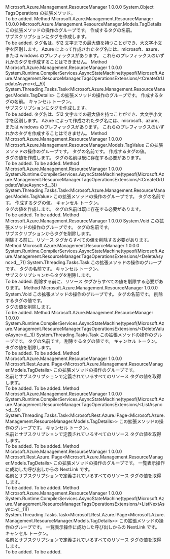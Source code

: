 <Type Name="TagsOperationsExtensions" FullName="Microsoft.Azure.Management.ResourceManager.TagsOperationsExtensions">
  <TypeSignature Language="C#" Value="public static class TagsOperationsExtensions" />
  <TypeSignature Language="ILAsm" Value=".class public auto ansi abstract sealed beforefieldinit TagsOperationsExtensions extends System.Object" />
  <TypeSignature Language="DocId" Value="T:Microsoft.Azure.Management.ResourceManager.TagsOperationsExtensions" />
  <TypeSignature Language="VB.NET" Value="Public Module TagsOperationsExtensions" />
  <TypeSignature Language="F#" Value="type TagsOperationsExtensions = class" />
  <AssemblyInfo>
    <AssemblyName>Microsoft.Azure.Management.ResourceManager</AssemblyName>
    <AssemblyVersion>1.0.0.0</AssemblyVersion>
  </AssemblyInfo>
  <Base>
    <BaseTypeName>System.Object</BaseTypeName>
  </Base>
  <Interfaces />
  <Docs>
    <summary>
            TagsOperations の拡張メソッド。
            </summary>
    <remarks>To be added.</remarks>
  </Docs>
  <Members>
    <Member MemberName="CreateOrUpdate">
      <MemberSignature Language="C#" Value="public static Microsoft.Azure.Management.ResourceManager.Models.TagDetails CreateOrUpdate (this Microsoft.Azure.Management.ResourceManager.ITagsOperations operations, string tagName);" />
      <MemberSignature Language="ILAsm" Value=".method public static hidebysig class Microsoft.Azure.Management.ResourceManager.Models.TagDetails CreateOrUpdate(class Microsoft.Azure.Management.ResourceManager.ITagsOperations operations, string tagName) cil managed" />
      <MemberSignature Language="DocId" Value="M:Microsoft.Azure.Management.ResourceManager.TagsOperationsExtensions.CreateOrUpdate(Microsoft.Azure.Management.ResourceManager.ITagsOperations,System.String)" />
      <MemberSignature Language="VB.NET" Value="&lt;Extension()&gt;&#xA;Public Function CreateOrUpdate (operations As ITagsOperations, tagName As String) As TagDetails" />
      <MemberSignature Language="F#" Value="static member CreateOrUpdate : Microsoft.Azure.Management.ResourceManager.ITagsOperations * string -&gt; Microsoft.Azure.Management.ResourceManager.Models.TagDetails" Usage="Microsoft.Azure.Management.ResourceManager.TagsOperationsExtensions.CreateOrUpdate (operations, tagName)" />
      <MemberType>Method</MemberType>
      <AssemblyInfo>
        <AssemblyName>Microsoft.Azure.Management.ResourceManager</AssemblyName>
        <AssemblyVersion>1.0.0.0</AssemblyVersion>
      </AssemblyInfo>
      <ReturnValue>
        <ReturnType>Microsoft.Azure.Management.ResourceManager.Models.TagDetails</ReturnType>
      </ReturnValue>
      <Parameters>
        <Parameter Name="operations" Type="Microsoft.Azure.Management.ResourceManager.ITagsOperations" RefType="this" />
        <Parameter Name="tagName" Type="System.String" />
      </Parameters>
      <Docs>
        <param name="operations">
            この拡張メソッドの操作のグループです。
            </param>
        <param name="tagName">
            作成するタグの名前。
            </param>
        <summary>
            サブスクリプションにタグを作成します。
            </summary>
        <returns>To be added.</returns>
        <remarks>
            タグ名は、512 文字までの最大値を持つことができ、大文字小文字を区別します。
            Azure によって作成されたタグ名には、microsoft、azure、または windows のプレフィックスがあります。
            これらのプレフィックスのいずれかのタグを作成することはできません。
            </remarks>
      </Docs>
    </Member>
    <Member MemberName="CreateOrUpdateAsync">
      <MemberSignature Language="C#" Value="public static System.Threading.Tasks.Task&lt;Microsoft.Azure.Management.ResourceManager.Models.TagDetails&gt; CreateOrUpdateAsync (this Microsoft.Azure.Management.ResourceManager.ITagsOperations operations, string tagName, System.Threading.CancellationToken cancellationToken = null);" />
      <MemberSignature Language="ILAsm" Value=".method public static hidebysig class System.Threading.Tasks.Task`1&lt;class Microsoft.Azure.Management.ResourceManager.Models.TagDetails&gt; CreateOrUpdateAsync(class Microsoft.Azure.Management.ResourceManager.ITagsOperations operations, string tagName, valuetype System.Threading.CancellationToken cancellationToken) cil managed" />
      <MemberSignature Language="DocId" Value="M:Microsoft.Azure.Management.ResourceManager.TagsOperationsExtensions.CreateOrUpdateAsync(Microsoft.Azure.Management.ResourceManager.ITagsOperations,System.String,System.Threading.CancellationToken)" />
      <MemberSignature Language="F#" Value="static member CreateOrUpdateAsync : Microsoft.Azure.Management.ResourceManager.ITagsOperations * string * System.Threading.CancellationToken -&gt; System.Threading.Tasks.Task&lt;Microsoft.Azure.Management.ResourceManager.Models.TagDetails&gt;" Usage="Microsoft.Azure.Management.ResourceManager.TagsOperationsExtensions.CreateOrUpdateAsync (operations, tagName, cancellationToken)" />
      <MemberType>Method</MemberType>
      <AssemblyInfo>
        <AssemblyName>Microsoft.Azure.Management.ResourceManager</AssemblyName>
        <AssemblyVersion>1.0.0.0</AssemblyVersion>
      </AssemblyInfo>
      <Attributes>
        <Attribute>
          <AttributeName>System.Runtime.CompilerServices.AsyncStateMachine(typeof(Microsoft.Azure.Management.ResourceManager.TagsOperationsExtensions/&lt;CreateOrUpdateAsync&gt;d__5))</AttributeName>
        </Attribute>
      </Attributes>
      <ReturnValue>
        <ReturnType>System.Threading.Tasks.Task&lt;Microsoft.Azure.Management.ResourceManager.Models.TagDetails&gt;</ReturnType>
      </ReturnValue>
      <Parameters>
        <Parameter Name="operations" Type="Microsoft.Azure.Management.ResourceManager.ITagsOperations" RefType="this" />
        <Parameter Name="tagName" Type="System.String" />
        <Parameter Name="cancellationToken" Type="System.Threading.CancellationToken" />
      </Parameters>
      <Docs>
        <param name="operations">
            この拡張メソッドの操作のグループです。
            </param>
        <param name="tagName">
            作成するタグの名前。
            </param>
        <param name="cancellationToken">
            キャンセル トークン。
            </param>
        <summary>
            サブスクリプションにタグを作成します。
            </summary>
        <returns>To be added.</returns>
        <remarks>
            タグ名は、512 文字までの最大値を持つことができ、大文字小文字を区別します。
            Azure によって作成されたタグ名には、microsoft、azure、または windows のプレフィックスがあります。
            これらのプレフィックスのいずれかのタグを作成することはできません。
            </remarks>
      </Docs>
    </Member>
    <Member MemberName="CreateOrUpdateValue">
      <MemberSignature Language="C#" Value="public static Microsoft.Azure.Management.ResourceManager.Models.TagValue CreateOrUpdateValue (this Microsoft.Azure.Management.ResourceManager.ITagsOperations operations, string tagName, string tagValue);" />
      <MemberSignature Language="ILAsm" Value=".method public static hidebysig class Microsoft.Azure.Management.ResourceManager.Models.TagValue CreateOrUpdateValue(class Microsoft.Azure.Management.ResourceManager.ITagsOperations operations, string tagName, string tagValue) cil managed" />
      <MemberSignature Language="DocId" Value="M:Microsoft.Azure.Management.ResourceManager.TagsOperationsExtensions.CreateOrUpdateValue(Microsoft.Azure.Management.ResourceManager.ITagsOperations,System.String,System.String)" />
      <MemberSignature Language="F#" Value="static member CreateOrUpdateValue : Microsoft.Azure.Management.ResourceManager.ITagsOperations * string * string -&gt; Microsoft.Azure.Management.ResourceManager.Models.TagValue" Usage="Microsoft.Azure.Management.ResourceManager.TagsOperationsExtensions.CreateOrUpdateValue (operations, tagName, tagValue)" />
      <MemberType>Method</MemberType>
      <AssemblyInfo>
        <AssemblyName>Microsoft.Azure.Management.ResourceManager</AssemblyName>
        <AssemblyVersion>1.0.0.0</AssemblyVersion>
      </AssemblyInfo>
      <ReturnValue>
        <ReturnType>Microsoft.Azure.Management.ResourceManager.Models.TagValue</ReturnType>
      </ReturnValue>
      <Parameters>
        <Parameter Name="operations" Type="Microsoft.Azure.Management.ResourceManager.ITagsOperations" RefType="this" />
        <Parameter Name="tagName" Type="System.String" />
        <Parameter Name="tagValue" Type="System.String" />
      </Parameters>
      <Docs>
        <param name="operations">
            この拡張メソッドの操作のグループです。
            </param>
        <param name="tagName">
            タグの名前です。
            </param>
        <param name="tagValue">
            作成するタグの値。
            </param>
        <summary>
            タグの値を作成します。 タグの名前は既に存在する必要があります。
            </summary>
        <returns>To be added.</returns>
        <remarks>To be added.</remarks>
      </Docs>
    </Member>
    <Member MemberName="CreateOrUpdateValueAsync">
      <MemberSignature Language="C#" Value="public static System.Threading.Tasks.Task&lt;Microsoft.Azure.Management.ResourceManager.Models.TagValue&gt; CreateOrUpdateValueAsync (this Microsoft.Azure.Management.ResourceManager.ITagsOperations operations, string tagName, string tagValue, System.Threading.CancellationToken cancellationToken = null);" />
      <MemberSignature Language="ILAsm" Value=".method public static hidebysig class System.Threading.Tasks.Task`1&lt;class Microsoft.Azure.Management.ResourceManager.Models.TagValue&gt; CreateOrUpdateValueAsync(class Microsoft.Azure.Management.ResourceManager.ITagsOperations operations, string tagName, string tagValue, valuetype System.Threading.CancellationToken cancellationToken) cil managed" />
      <MemberSignature Language="DocId" Value="M:Microsoft.Azure.Management.ResourceManager.TagsOperationsExtensions.CreateOrUpdateValueAsync(Microsoft.Azure.Management.ResourceManager.ITagsOperations,System.String,System.String,System.Threading.CancellationToken)" />
      <MemberSignature Language="F#" Value="static member CreateOrUpdateValueAsync : Microsoft.Azure.Management.ResourceManager.ITagsOperations * string * string * System.Threading.CancellationToken -&gt; System.Threading.Tasks.Task&lt;Microsoft.Azure.Management.ResourceManager.Models.TagValue&gt;" Usage="Microsoft.Azure.Management.ResourceManager.TagsOperationsExtensions.CreateOrUpdateValueAsync (operations, tagName, tagValue, cancellationToken)" />
      <MemberType>Method</MemberType>
      <AssemblyInfo>
        <AssemblyName>Microsoft.Azure.Management.ResourceManager</AssemblyName>
        <AssemblyVersion>1.0.0.0</AssemblyVersion>
      </AssemblyInfo>
      <Attributes>
        <Attribute>
          <AttributeName>System.Runtime.CompilerServices.AsyncStateMachine(typeof(Microsoft.Azure.Management.ResourceManager.TagsOperationsExtensions/&lt;CreateOrUpdateValueAsync&gt;d__3))</AttributeName>
        </Attribute>
      </Attributes>
      <ReturnValue>
        <ReturnType>System.Threading.Tasks.Task&lt;Microsoft.Azure.Management.ResourceManager.Models.TagValue&gt;</ReturnType>
      </ReturnValue>
      <Parameters>
        <Parameter Name="operations" Type="Microsoft.Azure.Management.ResourceManager.ITagsOperations" RefType="this" />
        <Parameter Name="tagName" Type="System.String" />
        <Parameter Name="tagValue" Type="System.String" />
        <Parameter Name="cancellationToken" Type="System.Threading.CancellationToken" />
      </Parameters>
      <Docs>
        <param name="operations">
            この拡張メソッドの操作のグループです。
            </param>
        <param name="tagName">
            タグの名前です。
            </param>
        <param name="tagValue">
            作成するタグの値。
            </param>
        <param name="cancellationToken">
            キャンセル トークン。
            </param>
        <summary>
            タグの値を作成します。 タグの名前は既に存在する必要があります。
            </summary>
        <returns>To be added.</returns>
        <remarks>To be added.</remarks>
      </Docs>
    </Member>
    <Member MemberName="Delete">
      <MemberSignature Language="C#" Value="public static void Delete (this Microsoft.Azure.Management.ResourceManager.ITagsOperations operations, string tagName);" />
      <MemberSignature Language="ILAsm" Value=".method public static hidebysig void Delete(class Microsoft.Azure.Management.ResourceManager.ITagsOperations operations, string tagName) cil managed" />
      <MemberSignature Language="DocId" Value="M:Microsoft.Azure.Management.ResourceManager.TagsOperationsExtensions.Delete(Microsoft.Azure.Management.ResourceManager.ITagsOperations,System.String)" />
      <MemberSignature Language="VB.NET" Value="&lt;Extension()&gt;&#xA;Public Sub Delete (operations As ITagsOperations, tagName As String)" />
      <MemberSignature Language="F#" Value="static member Delete : Microsoft.Azure.Management.ResourceManager.ITagsOperations * string -&gt; unit" Usage="Microsoft.Azure.Management.ResourceManager.TagsOperationsExtensions.Delete (operations, tagName)" />
      <MemberType>Method</MemberType>
      <AssemblyInfo>
        <AssemblyName>Microsoft.Azure.Management.ResourceManager</AssemblyName>
        <AssemblyVersion>1.0.0.0</AssemblyVersion>
      </AssemblyInfo>
      <ReturnValue>
        <ReturnType>System.Void</ReturnType>
      </ReturnValue>
      <Parameters>
        <Parameter Name="operations" Type="Microsoft.Azure.Management.ResourceManager.ITagsOperations" RefType="this" />
        <Parameter Name="tagName" Type="System.String" />
      </Parameters>
      <Docs>
        <param name="operations">
            この拡張メソッドの操作のグループです。
            </param>
        <param name="tagName">
            タグの名前です。
            </param>
        <summary>
            サブスクリプションからタグを削除します。
            </summary>
        <remarks>
            削除する前に、リソース タグからすべての値を削除する必要があります。
            </remarks>
      </Docs>
    </Member>
    <Member MemberName="DeleteAsync">
      <MemberSignature Language="C#" Value="public static System.Threading.Tasks.Task DeleteAsync (this Microsoft.Azure.Management.ResourceManager.ITagsOperations operations, string tagName, System.Threading.CancellationToken cancellationToken = null);" />
      <MemberSignature Language="ILAsm" Value=".method public static hidebysig class System.Threading.Tasks.Task DeleteAsync(class Microsoft.Azure.Management.ResourceManager.ITagsOperations operations, string tagName, valuetype System.Threading.CancellationToken cancellationToken) cil managed" />
      <MemberSignature Language="DocId" Value="M:Microsoft.Azure.Management.ResourceManager.TagsOperationsExtensions.DeleteAsync(Microsoft.Azure.Management.ResourceManager.ITagsOperations,System.String,System.Threading.CancellationToken)" />
      <MemberSignature Language="F#" Value="static member DeleteAsync : Microsoft.Azure.Management.ResourceManager.ITagsOperations * string * System.Threading.CancellationToken -&gt; System.Threading.Tasks.Task" Usage="Microsoft.Azure.Management.ResourceManager.TagsOperationsExtensions.DeleteAsync (operations, tagName, cancellationToken)" />
      <MemberType>Method</MemberType>
      <AssemblyInfo>
        <AssemblyName>Microsoft.Azure.Management.ResourceManager</AssemblyName>
        <AssemblyVersion>1.0.0.0</AssemblyVersion>
      </AssemblyInfo>
      <Attributes>
        <Attribute>
          <AttributeName>System.Runtime.CompilerServices.AsyncStateMachine(typeof(Microsoft.Azure.Management.ResourceManager.TagsOperationsExtensions/&lt;DeleteAsync&gt;d__7))</AttributeName>
        </Attribute>
      </Attributes>
      <ReturnValue>
        <ReturnType>System.Threading.Tasks.Task</ReturnType>
      </ReturnValue>
      <Parameters>
        <Parameter Name="operations" Type="Microsoft.Azure.Management.ResourceManager.ITagsOperations" RefType="this" />
        <Parameter Name="tagName" Type="System.String" />
        <Parameter Name="cancellationToken" Type="System.Threading.CancellationToken" />
      </Parameters>
      <Docs>
        <param name="operations">
            この拡張メソッドの操作のグループです。
            </param>
        <param name="tagName">
            タグの名前です。
            </param>
        <param name="cancellationToken">
            キャンセル トークン。
            </param>
        <summary>
            サブスクリプションからタグを削除します。
            </summary>
        <returns>To be added.</returns>
        <remarks>
            削除する前に、リソース タグからすべての値を削除する必要があります。
            </remarks>
      </Docs>
    </Member>
    <Member MemberName="DeleteValue">
      <MemberSignature Language="C#" Value="public static void DeleteValue (this Microsoft.Azure.Management.ResourceManager.ITagsOperations operations, string tagName, string tagValue);" />
      <MemberSignature Language="ILAsm" Value=".method public static hidebysig void DeleteValue(class Microsoft.Azure.Management.ResourceManager.ITagsOperations operations, string tagName, string tagValue) cil managed" />
      <MemberSignature Language="DocId" Value="M:Microsoft.Azure.Management.ResourceManager.TagsOperationsExtensions.DeleteValue(Microsoft.Azure.Management.ResourceManager.ITagsOperations,System.String,System.String)" />
      <MemberSignature Language="VB.NET" Value="&lt;Extension()&gt;&#xA;Public Sub DeleteValue (operations As ITagsOperations, tagName As String, tagValue As String)" />
      <MemberSignature Language="F#" Value="static member DeleteValue : Microsoft.Azure.Management.ResourceManager.ITagsOperations * string * string -&gt; unit" Usage="Microsoft.Azure.Management.ResourceManager.TagsOperationsExtensions.DeleteValue (operations, tagName, tagValue)" />
      <MemberType>Method</MemberType>
      <AssemblyInfo>
        <AssemblyName>Microsoft.Azure.Management.ResourceManager</AssemblyName>
        <AssemblyVersion>1.0.0.0</AssemblyVersion>
      </AssemblyInfo>
      <ReturnValue>
        <ReturnType>System.Void</ReturnType>
      </ReturnValue>
      <Parameters>
        <Parameter Name="operations" Type="Microsoft.Azure.Management.ResourceManager.ITagsOperations" RefType="this" />
        <Parameter Name="tagName" Type="System.String" />
        <Parameter Name="tagValue" Type="System.String" />
      </Parameters>
      <Docs>
        <param name="operations">
            この拡張メソッドの操作のグループです。
            </param>
        <param name="tagName">
            タグの名前です。
            </param>
        <param name="tagValue">
            削除するタグの値です。
            </param>
        <summary>
            タグの値を削除します。
            </summary>
        <remarks>To be added.</remarks>
      </Docs>
    </Member>
    <Member MemberName="DeleteValueAsync">
      <MemberSignature Language="C#" Value="public static System.Threading.Tasks.Task DeleteValueAsync (this Microsoft.Azure.Management.ResourceManager.ITagsOperations operations, string tagName, string tagValue, System.Threading.CancellationToken cancellationToken = null);" />
      <MemberSignature Language="ILAsm" Value=".method public static hidebysig class System.Threading.Tasks.Task DeleteValueAsync(class Microsoft.Azure.Management.ResourceManager.ITagsOperations operations, string tagName, string tagValue, valuetype System.Threading.CancellationToken cancellationToken) cil managed" />
      <MemberSignature Language="DocId" Value="M:Microsoft.Azure.Management.ResourceManager.TagsOperationsExtensions.DeleteValueAsync(Microsoft.Azure.Management.ResourceManager.ITagsOperations,System.String,System.String,System.Threading.CancellationToken)" />
      <MemberSignature Language="F#" Value="static member DeleteValueAsync : Microsoft.Azure.Management.ResourceManager.ITagsOperations * string * string * System.Threading.CancellationToken -&gt; System.Threading.Tasks.Task" Usage="Microsoft.Azure.Management.ResourceManager.TagsOperationsExtensions.DeleteValueAsync (operations, tagName, tagValue, cancellationToken)" />
      <MemberType>Method</MemberType>
      <AssemblyInfo>
        <AssemblyName>Microsoft.Azure.Management.ResourceManager</AssemblyName>
        <AssemblyVersion>1.0.0.0</AssemblyVersion>
      </AssemblyInfo>
      <Attributes>
        <Attribute>
          <AttributeName>System.Runtime.CompilerServices.AsyncStateMachine(typeof(Microsoft.Azure.Management.ResourceManager.TagsOperationsExtensions/&lt;DeleteValueAsync&gt;d__1))</AttributeName>
        </Attribute>
      </Attributes>
      <ReturnValue>
        <ReturnType>System.Threading.Tasks.Task</ReturnType>
      </ReturnValue>
      <Parameters>
        <Parameter Name="operations" Type="Microsoft.Azure.Management.ResourceManager.ITagsOperations" RefType="this" />
        <Parameter Name="tagName" Type="System.String" />
        <Parameter Name="tagValue" Type="System.String" />
        <Parameter Name="cancellationToken" Type="System.Threading.CancellationToken" />
      </Parameters>
      <Docs>
        <param name="operations">
            この拡張メソッドの操作のグループです。
            </param>
        <param name="tagName">
            タグの名前です。
            </param>
        <param name="tagValue">
            削除するタグの値です。
            </param>
        <param name="cancellationToken">
            キャンセル トークン。
            </param>
        <summary>
            タグの値を削除します。
            </summary>
        <returns>To be added.</returns>
        <remarks>To be added.</remarks>
      </Docs>
    </Member>
    <Member MemberName="List">
      <MemberSignature Language="C#" Value="public static Microsoft.Rest.Azure.IPage&lt;Microsoft.Azure.Management.ResourceManager.Models.TagDetails&gt; List (this Microsoft.Azure.Management.ResourceManager.ITagsOperations operations);" />
      <MemberSignature Language="ILAsm" Value=".method public static hidebysig class Microsoft.Rest.Azure.IPage`1&lt;class Microsoft.Azure.Management.ResourceManager.Models.TagDetails&gt; List(class Microsoft.Azure.Management.ResourceManager.ITagsOperations operations) cil managed" />
      <MemberSignature Language="DocId" Value="M:Microsoft.Azure.Management.ResourceManager.TagsOperationsExtensions.List(Microsoft.Azure.Management.ResourceManager.ITagsOperations)" />
      <MemberSignature Language="VB.NET" Value="&lt;Extension()&gt;&#xA;Public Function List (operations As ITagsOperations) As IPage(Of TagDetails)" />
      <MemberSignature Language="F#" Value="static member List : Microsoft.Azure.Management.ResourceManager.ITagsOperations -&gt; Microsoft.Rest.Azure.IPage&lt;Microsoft.Azure.Management.ResourceManager.Models.TagDetails&gt;" Usage="Microsoft.Azure.Management.ResourceManager.TagsOperationsExtensions.List operations" />
      <MemberType>Method</MemberType>
      <AssemblyInfo>
        <AssemblyName>Microsoft.Azure.Management.ResourceManager</AssemblyName>
        <AssemblyVersion>1.0.0.0</AssemblyVersion>
      </AssemblyInfo>
      <ReturnValue>
        <ReturnType>Microsoft.Rest.Azure.IPage&lt;Microsoft.Azure.Management.ResourceManager.Models.TagDetails&gt;</ReturnType>
      </ReturnValue>
      <Parameters>
        <Parameter Name="operations" Type="Microsoft.Azure.Management.ResourceManager.ITagsOperations" RefType="this" />
      </Parameters>
      <Docs>
        <param name="operations">
            この拡張メソッドの操作のグループです。
            </param>
        <summary>
            名前とサブスクリプションで定義されているすべてのリソース タグの値を取得します。
            </summary>
        <returns>To be added.</returns>
        <remarks>To be added.</remarks>
      </Docs>
    </Member>
    <Member MemberName="ListAsync">
      <MemberSignature Language="C#" Value="public static System.Threading.Tasks.Task&lt;Microsoft.Rest.Azure.IPage&lt;Microsoft.Azure.Management.ResourceManager.Models.TagDetails&gt;&gt; ListAsync (this Microsoft.Azure.Management.ResourceManager.ITagsOperations operations, System.Threading.CancellationToken cancellationToken = null);" />
      <MemberSignature Language="ILAsm" Value=".method public static hidebysig class System.Threading.Tasks.Task`1&lt;class Microsoft.Rest.Azure.IPage`1&lt;class Microsoft.Azure.Management.ResourceManager.Models.TagDetails&gt;&gt; ListAsync(class Microsoft.Azure.Management.ResourceManager.ITagsOperations operations, valuetype System.Threading.CancellationToken cancellationToken) cil managed" />
      <MemberSignature Language="DocId" Value="M:Microsoft.Azure.Management.ResourceManager.TagsOperationsExtensions.ListAsync(Microsoft.Azure.Management.ResourceManager.ITagsOperations,System.Threading.CancellationToken)" />
      <MemberSignature Language="F#" Value="static member ListAsync : Microsoft.Azure.Management.ResourceManager.ITagsOperations * System.Threading.CancellationToken -&gt; System.Threading.Tasks.Task&lt;Microsoft.Rest.Azure.IPage&lt;Microsoft.Azure.Management.ResourceManager.Models.TagDetails&gt;&gt;" Usage="Microsoft.Azure.Management.ResourceManager.TagsOperationsExtensions.ListAsync (operations, cancellationToken)" />
      <MemberType>Method</MemberType>
      <AssemblyInfo>
        <AssemblyName>Microsoft.Azure.Management.ResourceManager</AssemblyName>
        <AssemblyVersion>1.0.0.0</AssemblyVersion>
      </AssemblyInfo>
      <Attributes>
        <Attribute>
          <AttributeName>System.Runtime.CompilerServices.AsyncStateMachine(typeof(Microsoft.Azure.Management.ResourceManager.TagsOperationsExtensions/&lt;ListAsync&gt;d__9))</AttributeName>
        </Attribute>
      </Attributes>
      <ReturnValue>
        <ReturnType>System.Threading.Tasks.Task&lt;Microsoft.Rest.Azure.IPage&lt;Microsoft.Azure.Management.ResourceManager.Models.TagDetails&gt;&gt;</ReturnType>
      </ReturnValue>
      <Parameters>
        <Parameter Name="operations" Type="Microsoft.Azure.Management.ResourceManager.ITagsOperations" RefType="this" />
        <Parameter Name="cancellationToken" Type="System.Threading.CancellationToken" />
      </Parameters>
      <Docs>
        <param name="operations">
            この拡張メソッドの操作のグループです。
            </param>
        <param name="cancellationToken">
            キャンセル トークン。
            </param>
        <summary>
            名前とサブスクリプションで定義されているすべてのリソース タグの値を取得します。
            </summary>
        <returns>To be added.</returns>
        <remarks>To be added.</remarks>
      </Docs>
    </Member>
    <Member MemberName="ListNext">
      <MemberSignature Language="C#" Value="public static Microsoft.Rest.Azure.IPage&lt;Microsoft.Azure.Management.ResourceManager.Models.TagDetails&gt; ListNext (this Microsoft.Azure.Management.ResourceManager.ITagsOperations operations, string nextPageLink);" />
      <MemberSignature Language="ILAsm" Value=".method public static hidebysig class Microsoft.Rest.Azure.IPage`1&lt;class Microsoft.Azure.Management.ResourceManager.Models.TagDetails&gt; ListNext(class Microsoft.Azure.Management.ResourceManager.ITagsOperations operations, string nextPageLink) cil managed" />
      <MemberSignature Language="DocId" Value="M:Microsoft.Azure.Management.ResourceManager.TagsOperationsExtensions.ListNext(Microsoft.Azure.Management.ResourceManager.ITagsOperations,System.String)" />
      <MemberSignature Language="VB.NET" Value="&lt;Extension()&gt;&#xA;Public Function ListNext (operations As ITagsOperations, nextPageLink As String) As IPage(Of TagDetails)" />
      <MemberSignature Language="F#" Value="static member ListNext : Microsoft.Azure.Management.ResourceManager.ITagsOperations * string -&gt; Microsoft.Rest.Azure.IPage&lt;Microsoft.Azure.Management.ResourceManager.Models.TagDetails&gt;" Usage="Microsoft.Azure.Management.ResourceManager.TagsOperationsExtensions.ListNext (operations, nextPageLink)" />
      <MemberType>Method</MemberType>
      <AssemblyInfo>
        <AssemblyName>Microsoft.Azure.Management.ResourceManager</AssemblyName>
        <AssemblyVersion>1.0.0.0</AssemblyVersion>
      </AssemblyInfo>
      <ReturnValue>
        <ReturnType>Microsoft.Rest.Azure.IPage&lt;Microsoft.Azure.Management.ResourceManager.Models.TagDetails&gt;</ReturnType>
      </ReturnValue>
      <Parameters>
        <Parameter Name="operations" Type="Microsoft.Azure.Management.ResourceManager.ITagsOperations" RefType="this" />
        <Parameter Name="nextPageLink" Type="System.String" />
      </Parameters>
      <Docs>
        <param name="operations">
            この拡張メソッドの操作のグループです。
            </param>
        <param name="nextPageLink">
            一覧表示操作に成功した呼び出しからの NextLink です。
            </param>
        <summary>
            名前とサブスクリプションで定義されているすべてのリソース タグの値を取得します。
            </summary>
        <returns>To be added.</returns>
        <remarks>To be added.</remarks>
      </Docs>
    </Member>
    <Member MemberName="ListNextAsync">
      <MemberSignature Language="C#" Value="public static System.Threading.Tasks.Task&lt;Microsoft.Rest.Azure.IPage&lt;Microsoft.Azure.Management.ResourceManager.Models.TagDetails&gt;&gt; ListNextAsync (this Microsoft.Azure.Management.ResourceManager.ITagsOperations operations, string nextPageLink, System.Threading.CancellationToken cancellationToken = null);" />
      <MemberSignature Language="ILAsm" Value=".method public static hidebysig class System.Threading.Tasks.Task`1&lt;class Microsoft.Rest.Azure.IPage`1&lt;class Microsoft.Azure.Management.ResourceManager.Models.TagDetails&gt;&gt; ListNextAsync(class Microsoft.Azure.Management.ResourceManager.ITagsOperations operations, string nextPageLink, valuetype System.Threading.CancellationToken cancellationToken) cil managed" />
      <MemberSignature Language="DocId" Value="M:Microsoft.Azure.Management.ResourceManager.TagsOperationsExtensions.ListNextAsync(Microsoft.Azure.Management.ResourceManager.ITagsOperations,System.String,System.Threading.CancellationToken)" />
      <MemberSignature Language="F#" Value="static member ListNextAsync : Microsoft.Azure.Management.ResourceManager.ITagsOperations * string * System.Threading.CancellationToken -&gt; System.Threading.Tasks.Task&lt;Microsoft.Rest.Azure.IPage&lt;Microsoft.Azure.Management.ResourceManager.Models.TagDetails&gt;&gt;" Usage="Microsoft.Azure.Management.ResourceManager.TagsOperationsExtensions.ListNextAsync (operations, nextPageLink, cancellationToken)" />
      <MemberType>Method</MemberType>
      <AssemblyInfo>
        <AssemblyName>Microsoft.Azure.Management.ResourceManager</AssemblyName>
        <AssemblyVersion>1.0.0.0</AssemblyVersion>
      </AssemblyInfo>
      <Attributes>
        <Attribute>
          <AttributeName>System.Runtime.CompilerServices.AsyncStateMachine(typeof(Microsoft.Azure.Management.ResourceManager.TagsOperationsExtensions/&lt;ListNextAsync&gt;d__11))</AttributeName>
        </Attribute>
      </Attributes>
      <ReturnValue>
        <ReturnType>System.Threading.Tasks.Task&lt;Microsoft.Rest.Azure.IPage&lt;Microsoft.Azure.Management.ResourceManager.Models.TagDetails&gt;&gt;</ReturnType>
      </ReturnValue>
      <Parameters>
        <Parameter Name="operations" Type="Microsoft.Azure.Management.ResourceManager.ITagsOperations" RefType="this" />
        <Parameter Name="nextPageLink" Type="System.String" />
        <Parameter Name="cancellationToken" Type="System.Threading.CancellationToken" />
      </Parameters>
      <Docs>
        <param name="operations">
            この拡張メソッドの操作のグループです。
            </param>
        <param name="nextPageLink">
            一覧表示操作に成功した呼び出しからの NextLink です。
            </param>
        <param name="cancellationToken">
            キャンセル トークン。
            </param>
        <summary>
            名前とサブスクリプションで定義されているすべてのリソース タグの値を取得します。
            </summary>
        <returns>To be added.</returns>
        <remarks>To be added.</remarks>
      </Docs>
    </Member>
  </Members>
</Type>